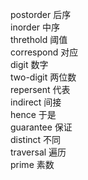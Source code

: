 postorder 后序  
inorder 中序  
threthold 阈值  
correspond 对应  
digit 数字  
two-digit 两位数  
repersent 代表  
indirect 间接  
hence 于是  
guarantee  保证  
distinct  不同  
traversal 遍历  
prime 素数